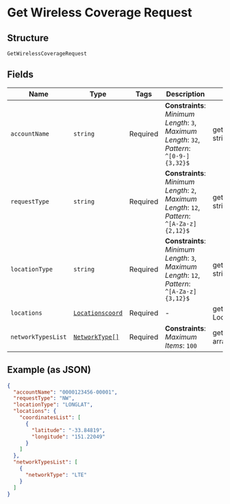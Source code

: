 
# Get Wireless Coverage Request

## Structure

`GetWirelessCoverageRequest`

## Fields

| Name | Type | Tags | Description | Getter | Setter |
|  --- | --- | --- | --- | --- | --- |
| `accountName` | `string` | Required | **Constraints**: *Minimum Length*: `3`, *Maximum Length*: `32`, *Pattern*: `^[0-9-]{3,32}$` | getAccountName(): string | setAccountName(string accountName): void |
| `requestType` | `string` | Required | **Constraints**: *Minimum Length*: `2`, *Maximum Length*: `12`, *Pattern*: `^[A-Za-z]{2,12}$` | getRequestType(): string | setRequestType(string requestType): void |
| `locationType` | `string` | Required | **Constraints**: *Minimum Length*: `3`, *Maximum Length*: `12`, *Pattern*: `^[A-Za-z]{3,12}$` | getLocationType(): string | setLocationType(string locationType): void |
| `locations` | [`Locationscoord`](../../doc/models/locationscoord.md) | Required | - | getLocations(): Locationscoord | setLocations(Locationscoord locations): void |
| `networkTypesList` | [`NetworkType[]`](../../doc/models/network-type.md) | Required | **Constraints**: *Maximum Items*: `100` | getNetworkTypesList(): array | setNetworkTypesList(array networkTypesList): void |

## Example (as JSON)

```json
{
  "accountName": "0000123456-00001",
  "requestType": "NW",
  "locationType": "LONGLAT",
  "locations": {
    "coordinatesList": [
      {
        "latitude": "-33.84819",
        "longitude": "151.22049"
      }
    ]
  },
  "networkTypesList": [
    {
      "networkType": "LTE"
    }
  ]
}
```

